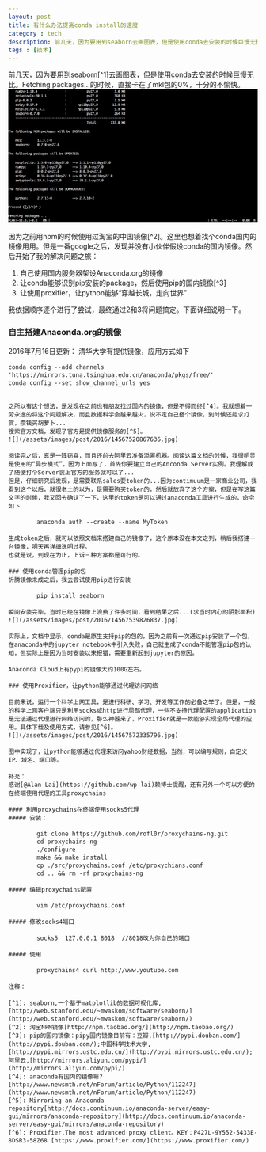 ```yaml
---
layout: post
title: 有什么办法提高conda install的速度
category : tech
description: 前几天，因为要用到seaborn去画图表，但是使用conda去安装的时候巨慢无比。Fetching packages...的时候，直接卡在了mkl包的0%，十分的不愉快。这里介绍了三种可以提高conda下载速度的方法。
tags : [技术]
---
```


前几天，因为要用到seaborn[^1]去画图表，但是使用conda去安装的时候巨慢无比。Fetching packages...的时候，直接卡在了mkl包的0%，十分的不愉快。
![](/assets/images/post/2016/14567500196921.jpg)

因为之前用npm的时候使用过淘宝的中国镜像[^2]。这里也想着找个conda国内的镜像用用。但是一番google之后，发现并没有小伙伴假设conda的国内镜像。然后开始了我的解决问题之旅：

1. 自己使用国内服务器架设Anaconda.org的镜像
2. 让conda能够识别pip安装的package，然后使用pip的国内镜像[^3]
3. 让使用proxifier，让python能够“穿越长城，走向世界”

我依据顺序逐个进行了尝试，最终通过2和3将问题搞定。下面详细说明一下。

### 自主搭建Anaconda.org的镜像

2016年7月16日更新：
清华大学有提供镜像，应用方式如下

	conda config --add channels 'https://mirrors.tuna.tsinghua.edu.cn/anaconda/pkgs/free/'
	conda config --set show_channel_urls yes

~~~~~~~~~~~~~~~~~~~~~~~~~~~~~~分割线~~~~~~~~~~~~~~~~~~~~~~~~~~~~~~~~~~~~~~~~

之所以有这个想法，是发现在之前也有朋友找过国内的镜像，但是不得而终[^4]。我就想着一劳永逸的将这个问题解决，而且数据科学会越来越火，说不定自己搭个镜像，到时候还能求打赏，攒钱买胡萝卜...
搜索官方文档，发现了官方是提供镜像服务的[^5]。
![](/assets/images/post/2016/14567520867636.jpg)

阅读完之后，真是一阵窃喜，而且还前去阿里云准备添置机器。阅读这篇文档的时候，我很明显是使用的“异步模式”，因为上面写了，首先你要建立自己的Anconda Server实例。我理解成了随便打个Server装上官方的服务就可以了...
但是，仔细研究后发现，是需要联系sales要token的...因为contimuum是一家商业公司，我看到这个以后，就很老土的以为，是需要购买token的，然后就放弃了这个方案，但是在写这篇文字的时候，我又回去确认了一下，这里的token是可以通过anaconda工具进行生成的，命令如下

		anaconda auth --create --name MyToken

生成token之后，就可以依照文档来搭建自己的镜像了，这个原本没在本文之列，稍后我搭建一台镜像，明天再详细说明过程。
也就是说，到现在为止，上诉三种方案都是可行的。

### 使用conda管理pip的包
折腾镜像未成之后，我去尝试使用pip进行安装

		pip install seaborn
		
瞬间安装完毕，当时已经在镜像上浪费了许多时间，看到结果之后...(求当时内心的阴影面积)
![](/assets/images/post/2016/14567539826837.jpg)

实际上，文档中显示，conda是原生支持pip的包的，因为之前有一次通过pip安装了一个包，在anaconda中的jupyter notebook中引入失败，自己就生成了conda不能管理pip包的认知，但实际上是因为当时安装以来报错，需要重新起到jupyter的原因。

Anaconda Cloud上有pypi的镜像大约100G左右。

### 使用Proxifier，让python能够通过代理访问网络

目前来说，运行一个科学上网工具，是进行科研、学习、开发等工作的必备之举了。但是，一般的科学上网客户端只是利用socks或http进行局部代理，一些不支持代理配置的application是无法通过代理进行网络访问的，那么神器来了，Proxifier就是一款能够实现全局代理的应用。具体下载及使用方式，请参见[^6]。
![](/assets/images/post/2016/14567572335796.jpg)

图中实现了，让python能够通过代理来访问yahoo财经数据，当然，可以编写规则，自定义IP、域名、端口等。

补充：  
感谢[@Alan Lai](https://github.com/wp-lai)赖博士提醒，还有另外一个可以方便的在终端使用代理的工具proxychains

#### 利用proxychains在终端使用socks5代理
##### 安装：

		git clone https://github.com/rofl0r/proxychains-ng.git
		cd proxychains-ng
		./configure
		make && make install
		cp ./src/proxychains.conf /etc/proxychians.conf
		cd .. && rm -rf proxychains-ng
		
##### 编辑proxychains配置

		vim /etc/proxychains.conf
		
##### 修改socks4端口

		socks5  127.0.0.1 8018  //8018改为你自己的端口
		
##### 使用
	
		proxychains4 curl http://www.youtube.com
		
注释：

[^1]: seaborn,一个基于matplotlib的数据可视化库,[http://web.stanford.edu/~mwaskom/software/seaborn/](http://web.stanford.edu/~mwaskom/software/seaborn/)
[^2]: 淘宝NPM镜像[http://npm.taobao.org/](http://npm.taobao.org/)
[^3]: pip的国内镜像：pipy国内镜像目前有：豆瓣,[http://pypi.douban.com/](http://pypi.douban.com/);中国科学技术大学,[http://pypi.mirrors.ustc.edu.cn/](http://pypi.mirrors.ustc.edu.cn/);阿里云,[http://mirrors.aliyun.com/pypi/](http://mirrors.aliyun.com/pypi/)
[^4]: anaconda有国内的镜像嘛?[http://www.newsmth.net/nForum/article/Python/112247](http://www.newsmth.net/nForum/article/Python/112247)
[^5]: Mirroring an Anaconda repository[http://docs.continuum.io/anaconda-server/easy-gui/mirrors/anaconda-repository](http://docs.continuum.io/anaconda-server/easy-gui/mirrors/anaconda-repository)
[^6]: Proxifier,The most advanced proxy client。KEY：P427L-9Y552-5433E-8DSR3-58Z68 [https://www.proxifier.com/](https://www.proxifier.com/)
			  

